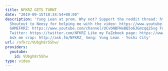 ```yaml
---
title: NFKRZ GETS TURNT
date: "2019-09-15T10:34:54+08:00"
description: 'Yung Lean at prom. Why not? Support the reddit thread: http://www.reddit.com/r/montageparodies/comments/3bfb3g/nfkrz_gets_turnt/
  Shoutout to Neesy for helping me with the video: https://www.youtube.com/user/TheSuomiii
  GAMEFKRZ: https://www.youtube.com/channel/UCvbNBFNeBQ5o6JGmzqq2Svg Follow me on
  Twitter: https://twitter.com/NFKRZ Like my FaZebook page: https://www.facebook.com/NFKRZ1
  Ask me crap: http://ask.fm/NFKRZ_ Song: Yung Lean - Yoshi City'
url: /nfkrz/VU6gh8r5Shw/
providers:
  youtube:
    id: VU6gh8r5Shw
type: video
---
```

